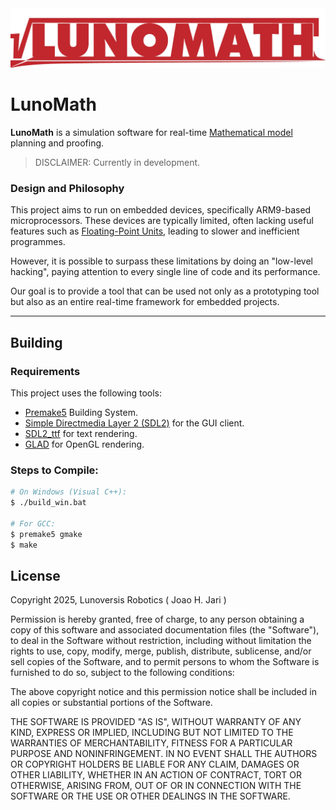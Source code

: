 <div align="center">
  <img src="./assets/img/logo.png" alt="LunoMath Logo" />
</div>

# LunoMath

**LunoMath** is a simulation software for real-time [Mathematical model](https://en.wikipedia.org/wiki/Mathematical_model) planning and proofing.

> DISCLAIMER: Currently in development.

### Design and Philosophy
This project aims to run on embedded devices, specifically ARM9-based microprocessors. 
These devices are typically limited, often lacking useful features such as [Floating-Point Units](https://www.youtube.com/watch?v=ssDBqQ5f5_0), leading to slower and inefficient programmes.

However, it is possible to surpass these limitations by doing an "low-level hacking", paying attention to every single line of code and its performance.


Our goal is to provide a tool that can be used not only as a prototyping tool but also as an entire real-time framework for embedded projects.

---

## Building
### Requirements
This project uses the following tools:

- [Premake5](https://premake.github.io/) Building System.
- [Simple Directmedia Layer 2 (SDL2)](https://www.libsdl.org/) for the GUI client.
- [SDL2_ttf](https://www.libsdl.org/) for text rendering.
- [GLAD](https://glad.dav1d.de/) for OpenGL rendering.

### Steps to Compile:
```sh
# On Windows (Visual C++):
$ ./build_win.bat

# For GCC:
$ premake5 gmake
$ make
```
License
-------
Copyright 2025, Lunoversis Robotics ( Joao H. Jari )

Permission is hereby granted, free of charge, to any person obtaining a copy of this software and associated documentation files (the "Software"), to deal in the Software without restriction, including without limitation the rights to use, copy, modify, merge, publish, distribute, sublicense, and/or sell copies of the Software, and to permit persons to whom the Software is furnished to do so, subject to the following conditions:

The above copyright notice and this permission notice shall be included in all copies or substantial portions of the Software.

THE SOFTWARE IS PROVIDED "AS IS", WITHOUT WARRANTY OF ANY KIND, EXPRESS OR IMPLIED, INCLUDING BUT NOT LIMITED TO THE WARRANTIES OF MERCHANTABILITY, FITNESS FOR A PARTICULAR PURPOSE AND NONINFRINGEMENT. IN NO EVENT SHALL THE AUTHORS OR COPYRIGHT HOLDERS BE LIABLE FOR ANY CLAIM, DAMAGES OR OTHER LIABILITY, WHETHER IN AN ACTION OF CONTRACT, TORT OR OTHERWISE, ARISING FROM, OUT OF OR IN CONNECTION WITH THE SOFTWARE OR THE USE OR OTHER DEALINGS IN THE SOFTWARE.